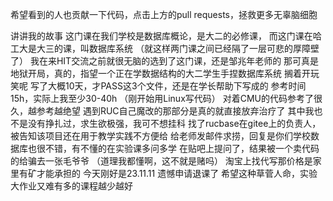 希望看到的人也贡献一下代码，点击上方的pull requests，拯救更多无辜脑细胞



讲讲我的故事
这门课在我们学校是数据库概论，是大二的必修课，
而这门课在哈工大是大三的课，叫数据库系统
（就这样两门课之间已经隔了一层可悲的厚障壁了）
我在来HIT交流之前就很无脑的选到了这门课，还是邹兆年老师的
那可真是地狱开局，真的，指望一个正在学数据结构的大二学生手捏数据库系统
搁着开玩笑呢
写了大概10天，才PASS这3个文件，还是在学长帮助下写成的
参考时间15h，实际上我至少30-40h
（刚开始用Linux写代码）
对着CMU的代码参考了很久，越参考越绝望
遇到RUC自己魔改的那部分是真的就直接放弃治疗了
其中我也不是没有挣扎过，求生欲极强，我可不想挂科
找了rucbase在gitee上的负责人，被告知该项目还在用于教学实践不方便给
给老师发邮件求捞，回复是你们学校数据库也很不错，有不懂的在实验课多问多学
在贴吧上提问了，结果被一个卖代码的给骗去一张毛爷爷
（道理我都懂啊，这不就是赌吗）
淘宝上找代写那价格是家里有矿才能承担的
今天刚好是23.11.11
遗憾申请退课了
希望这种草菅人命，实验大作业又难有多的课程越少越好
